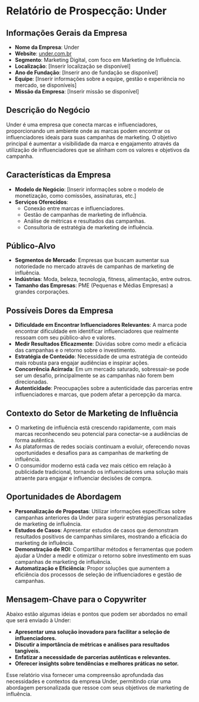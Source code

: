 # Relatório de Prospecção: Under

## Informações Gerais da Empresa
- **Nome da Empresa**: Under
- **Website**: [under.com.br](http://www.under.com.br)
- **Segmento**: Marketing Digital, com foco em Marketing de Influência.
- **Localização**: [Inserir localização se disponível]
- **Ano de Fundação**: [Inserir ano de fundação se disponível]
- **Equipe**: [Inserir informações sobre a equipe, gestão e experiência no mercado, se disponíveis]
- **Missão da Empresa**: [Inserir missão se disponível]
  
## Descrição do Negócio
Under é uma empresa que conecta marcas e influenciadores, proporcionando um ambiente onde as marcas podem encontrar os influenciadores ideais para suas campanhas de marketing. O objetivo principal é aumentar a visibilidade da marca e engajamento através da utilização de influenciadores que se alinham com os valores e objetivos da campanha.

## Características da Empresa
- **Modelo de Negócio**: [Inserir informações sobre o modelo de monetização, como comissões, assinaturas, etc.]
- **Serviços Oferecidos**:
  - Conexão entre marcas e influenciadores.
  - Gestão de campanhas de marketing de influência.
  - Análise de métricas e resultados das campanhas.
  - Consultoria de estratégia de marketing de influência.

## Público-Alvo
- **Segmentos de Mercado**: Empresas que buscam aumentar sua notoriedade no mercado através de campanhas de marketing de influência.
- **Indústrias**: Moda, beleza, tecnologia, fitness, alimentação, entre outros.
- **Tamanho das Empresas**: PME (Pequenas e Médias Empresas) a grandes corporações.

## Possíveis Dores da Empresa
- **Dificuldade em Encontrar Influenciadores Relevantes**: A marca pode encontrar dificuldade em identificar influenciadores que realmente ressoam com seu público-alvo e valores.
- **Medir Resultados Eficazmente**: Dúvidas sobre como medir a eficácia das campanhas e o retorno sobre o investimento.
- **Estratégia de Conteúdo**: Necessidade de uma estratégia de conteúdo mais robusta para engajar audiências e inspirar ações.
- **Concorrência Acirrada**: Em um mercado saturado, sobressair-se pode ser um desafio, principalmente se as campanhas não forem bem direcionadas.
- **Autenticidade**: Preocupações sobre a autenticidade das parcerias entre influenciadores e marcas, que podem afetar a percepção da marca.

## Contexto do Setor de Marketing de Influência
- O marketing de influência está crescendo rapidamente, com mais marcas reconhecendo seu potencial para conectar-se a audiências de forma autêntica.
- As plataformas de redes sociais continuam a evoluir, oferecendo novas oportunidades e desafios para as campanhas de marketing de influência.
- O consumidor moderno está cada vez mais cético em relação à publicidade tradicional, tornando os influenciadores uma solução mais atraente para engajar e influenciar decisões de compra.

## Oportunidades de Abordagem
- **Personalização de Propostas**: Utilizar informações específicas sobre campanhas anteriores da Under para sugerir estratégias personalizadas de marketing de influência.
- **Estudos de Casos**: Apresentar estudos de casos que demonstram resultados positivos de campanhas similares, mostrando a eficácia do marketing de influência.
- **Demonstração de ROI**: Compartilhar métodos e ferramentas que podem ajudar a Under a medir e otimizar o retorno sobre investimento em suas campanhas de marketing de influência.
- **Automatização e Eficiência**: Propor soluções que aumentem a eficiência dos processos de seleção de influenciadores e gestão de campanhas.

## Mensagem-Chave para o Copywriter
Abaixo estão algumas ideias e pontos que podem ser abordados no email que será enviado à Under:
- **Apresentar uma solução inovadora para facilitar a seleção de influenciadores.**
- **Discutir a importância de métricas e análises para resultados tangíveis.**
- **Enfatizar a necessidade de parcerias autênticas e relevantes.**
- **Oferecer insights sobre tendências e melhores práticas no setor.**

Esse relatório visa fornecer uma compreensão aprofundada das necessidades e contextos da empresa Under, permitindo criar uma abordagem personalizada que ressoe com seus objetivos de marketing de influência.